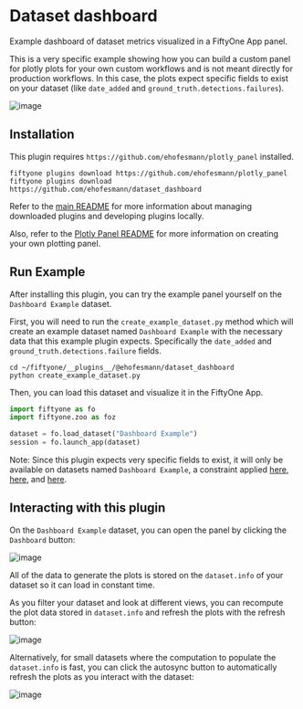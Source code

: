 # Dataset dashboard

Example dashboard of dataset metrics visualized in a FiftyOne App panel.

This is a very specific example showing how you can build a custom panel for plotly plots for your own custom workflows and is not meant directly for production workflows.
In this case, the plots expect specific fields to exist on your dataset (like `date_added` and `ground_truth.detections.failures`).

![image](https://github.com/ehofesmann/dataset_dashboard/assets/21222883/984bb213-5877-4ab0-a542-45fb676710c1)


## Installation

This plugin requires `https://github.com/ehofesmann/plotly_panel` installed.

```shell
fiftyone plugins download https://github.com/ehofesmann/plotly_panel
fiftyone plugins download https://github.com/ehofesmann/dataset_dashboard
```

Refer to the [main README](https://github.com/voxel51/fiftyone-plugins) for
more information about managing downloaded plugins and developing plugins
locally.

Also, refer to the [Plotly Panel README](https://github.com/ehofesmann/plotly_panel#adding-your-own-plots) for more information on creating your own plotting panel.

## Run Example

After installing this plugin, you can try the example panel yourself on the `Dashboard Example` dataset.

First, you will need to run the `create_example_dataset.py` method which will create an example dataset named `Dashboard Example` with the necessary data that this example plugin expects. Specifically the `date_added` and `ground_truth.detections.failure` fields.
```shell
cd ~/fiftyone/__plugins__/@ehofesmann/dataset_dashboard
python create_example_dataset.py
```

Then, you can load this dataset and visualize it in the FiftyOne App.
```python
import fiftyone as fo
import fiftyone.zoo as foz

dataset = fo.load_dataset("Dashboard Example")
session = fo.launch_app(dataset)
```

Note: Since this plugin expects very specific fields to exist, it will only be available on datasets named `Dashboard Example`, a constraint applied [here](https://github.com/ehofesmann/dataset_dashboard/blob/aa0d6c15cf8408c2e3fb341f251917e49856a821/__init__.py#L41), [here](https://github.com/ehofesmann/dataset_dashboard/blob/aa0d6c15cf8408c2e3fb341f251917e49856a821/__init__.py#L82), and [here](https://github.com/ehofesmann/dataset_dashboard/blob/aa0d6c15cf8408c2e3fb341f251917e49856a821/__init__.py#L117).


## Interacting with this plugin

On the `Dashboard Example` dataset, you can open the panel by clicking the `Dashboard` button:

![image](https://github.com/ehofesmann/dataset_dashboard/assets/21222883/21579ae3-9ef4-4295-9205-09f4b5c3624e)

All of the data to generate the plots is stored on the `dataset.info` of your dataset so it can load in constant time.

As you filter your dataset and look at different views, you can recompute the plot data stored in `dataset.info` and refresh the plots with the refresh button:

![image](https://github.com/ehofesmann/dataset_dashboard/assets/21222883/4cd18b35-2288-42da-a4fa-4d9517c0cdca)

Alternatively, for small datasets where the computation to populate the `dataset.info` is fast, you can click the autosync button to automatically refresh the plots as you interact with the dataset:

![image](https://github.com/ehofesmann/dataset_dashboard/assets/21222883/1f143026-4bd8-461d-98be-0f8b0ba0c8ae)
